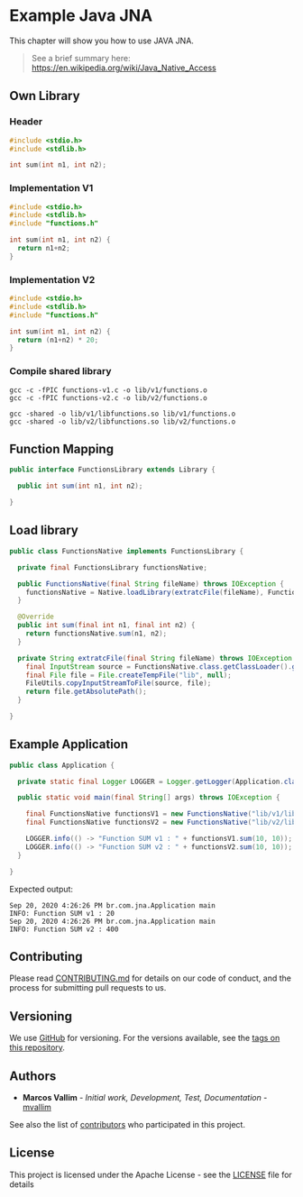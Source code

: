 # Example Java JNA

This chapter will show you how to use JAVA JNA.

> See a brief summary here: https://en.wikipedia.org/wiki/Java_Native_Access

## Own Library

### Header

```c
#include <stdio.h>
#include <stdlib.h>

int sum(int n1, int n2);
```

### Implementation V1

```c
#include <stdio.h>
#include <stdlib.h>
#include "functions.h"

int sum(int n1, int n2) {
  return n1+n2;
}
```

### Implementation V2

```c
#include <stdio.h>
#include <stdlib.h>
#include "functions.h"

int sum(int n1, int n2) {
  return (n1+n2) * 20;
}
```

### Compile shared library

```shell
gcc -c -fPIC functions-v1.c -o lib/v1/functions.o
gcc -c -fPIC functions-v2.c -o lib/v2/functions.o

gcc -shared -o lib/v1/libfunctions.so lib/v1/functions.o
gcc -shared -o lib/v2/libfunctions.so lib/v2/functions.o
```

## Function Mapping

```java
public interface FunctionsLibrary extends Library {

  public int sum(int n1, int n2);

}
```

## Load library

```java
public class FunctionsNative implements FunctionsLibrary {

  private final FunctionsLibrary functionsNative;

  public FunctionsNative(final String fileName) throws IOException {
    functionsNative = Native.loadLibrary(extratcFile(fileName), FunctionsLibrary.class);
  }

  @Override
  public int sum(final int n1, final int n2) {
    return functionsNative.sum(n1, n2);
  }

  private String extratcFile(final String fileName) throws IOException {
    final InputStream source = FunctionsNative.class.getClassLoader().getResourceAsStream(fileName);
    final File file = File.createTempFile("lib", null);
    FileUtils.copyInputStreamToFile(source, file);
    return file.getAbsolutePath();
  }

}
```

## Example Application

```java
public class Application {

  private static final Logger LOGGER = Logger.getLogger(Application.class.getName());

  public static void main(final String[] args) throws IOException {

    final FunctionsNative functionsV1 = new FunctionsNative("lib/v1/libfunctions.so");
    final FunctionsNative functionsV2 = new FunctionsNative("lib/v2/libfunctions.so");

    LOGGER.info(() -> "Function SUM v1 : " + functionsV1.sum(10, 10));
    LOGGER.info(() -> "Function SUM v2 : " + functionsV2.sum(10, 10));
  }

}
```

Expected output:

```console
Sep 20, 2020 4:26:26 PM br.com.jna.Application main
INFO: Function SUM v1 : 20
Sep 20, 2020 4:26:26 PM br.com.jna.Application main
INFO: Function SUM v2 : 400
```

## Contributing

Please read [CONTRIBUTING.md](CONTRIBUTING.md) for details on our code of conduct, and the process for submitting pull requests to us.

## Versioning

We use [GitHub](https://github.com/mvallim/example-java-jna) for versioning. For the versions available, see the [tags on this repository](https://github.com/mvallim/example-java-jna/tags).

## Authors

* **Marcos Vallim** - *Initial work, Development, Test, Documentation* - [mvallim](https://github.com/mvallim)

See also the list of [contributors](CONTRIBUTORS.txt) who participated in this project.

## License

This project is licensed under the Apache License - see the [LICENSE](LICENSE) file for details
